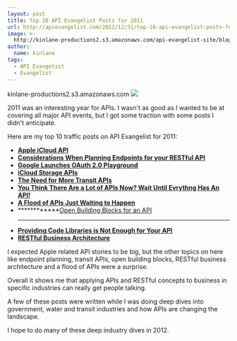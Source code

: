 ```yaml
---
layout: post
title: Top 10 API Evangelist Posts for 2011
url: http://apievangelist.com/2011/12/31/top-10-api-evangelist-posts-for-2011/
image: >-
  http://kinlane-productions2.s3.amazonaws.com/api-evangelist-site/blog/api-evangelist-logo-400.png
author:
  name: kinlane
tags:
  - API Evangelist
  - Evangelist
---
```

kinlane-productions2.s3.amazonaws.com ![](http://kinlane-productions.s3.amazonaws.com/business-of-apis/Business-of-APIs-Front-Cover-Cropped.png)

2011 was an interesting year for APIs. I wasn't as good as I wanted to be at covering all major API events, but I got some traction with some posts I didn't anticipate.

Here are my top 10 traffic posts on API Evangelist for 2011:

*   [**Apple iCloud API**](http://apievangelist.com/2011/06/06/apple-icloud-api/)
*   ****[Considerations When Planning Endpoints for your RESTful API](http://apievangelist.com/2011/10/18/considerations-when-planning-endpoints-for-your-restful-api/ "Considerations When Planning Endpoints for your RESTful API")****
*   ******[Google Launches OAuth 2.0 Playground](http://apievangelist.com/2011/11/08/google-launches-oauth-2.0-playground/ "Google Launches OAuth Playground")******
*   ********[iCloud Storage APIs](http://apievangelist.com/2011/06/08/icloud-storage-apis/ "iCloud Storage APIs")********
*   **********[The Need for More Transit APIs](http://apievangelist.com/2011/09/11/the-need-for-city-transit-apis/ "The Need for More Transit APIs")**********
*   ************[You Think There Are a Lot of APIs Now? Wait Until Evrythng Has An API!](http://apievangelist.com/2011/05/28/you-think-there-are-a-lot-of-apis-now-wait-until-evrythng-has-an-api/ "You Think There Are a Lot of APIs Now")************
*   **************[A Flood of APIs Just Waiting to Happen](http://apievangelist.com/2011/09/09/a-flood-of-apis-just-waiting-to-happen/ "A Flood of APIs Just Waiting to Happen")**************
*   ************[Open Building Blocks for an API](http://apievangelist.com/2011/04/04/open-building-blocks-for-an-api/ "Open Building Blocks for an API")  
    ************
*   ****************[Providing Code Libraries is Not Enough for Your API](http://apievangelist.com/2011/09/17/providing-code-libraries-is-not-enough-for-your-api/ "Providing Code Libraries is not Enough")****************
*   ******************[RESTful Business Architecture](http://apievangelist.com/2011/04/09/restful-business-architecture/ "RESTful Business Architecture")******************

I expected Apple related API stories to be big, but the other topics on here like endpoint planning, transit APIs, open building blocks, RESTful business architecture and a flood of APIs were a surprise.

Overall it shows me that applying APIs and RESTful concepts to business in specific industries can really get people talking.

A few of these posts were written while I was doing deep dives into government, water and transit industries and how APIs are changing the landscape.

I hope to do many of these deep industry dives in 2012.